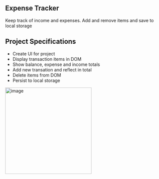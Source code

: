 ## Expense Tracker

Keep track of income and expenses. Add and remove items and save to local storage

## Project Specifications

- Create UI for project
- Display transaction items in DOM
- Show balance, expense and income totals
- Add new transation and reflect in total
- Delete items from DOM
- Persist to local storage


<img width="275" alt="image" src="https://github.com/rinkiikundu/expense-tracker/assets/114035567/9c7e3ffb-f648-43ec-9ab2-a80ff6d84e01">


